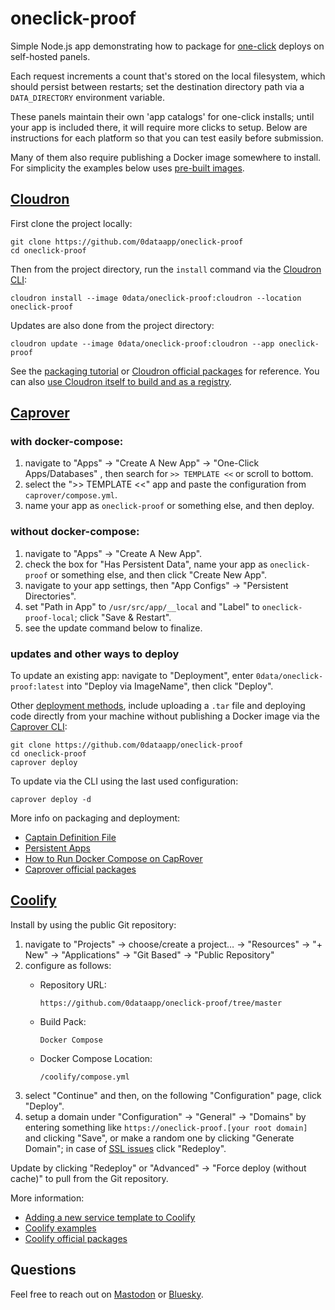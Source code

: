 # oneclick-proof

Simple Node.js app demonstrating how to package for [one-click](https://easyindie.app) deploys on self-hosted panels.

Each request increments a count that's stored on the local filesystem, which should persist between restarts; set the destination directory path via a `DATA_DIRECTORY` environment variable.

These panels maintain their own 'app catalogs' for one-click installs; until your app is included there, it will require more clicks to setup. Below are instructions for each platform so that you can test easily before submission.

Many of them also require publishing a Docker image somewhere to install. For simplicity the examples below uses [pre-built images](https://hub.docker.com/repository/docker/0data/oneclick-proof).

## [Cloudron](https://cloudron.io)

First clone the project locally:

```
git clone https://github.com/0dataapp/oneclick-proof
cd oneclick-proof
```

Then from the project directory, run the `install` command via the [Cloudron CLI](https://docs.cloudron.io/packaging/cli/):

```
cloudron install --image 0data/oneclick-proof:cloudron --location oneclick-proof
```

Updates are also done from the project directory:

```
cloudron update --image 0data/oneclick-proof:cloudron --app oneclick-proof
```

See the [packaging tutorial](https://docs.cloudron.io/packaging/tutorial/) or [Cloudron official packages](https://git.cloudron.io/packages) for reference. You can also [use Cloudron itself to build and as a registry](https://rosano.ca/log/01hs9tx1ytkp3kb0v03pdpm08a).

## [Caprover](https://caprover.com)

### with docker-compose:

1. navigate to "Apps" → "Create A New App" → "One-Click Apps/Databases"
, then search for `>> TEMPLATE <<` or scroll to bottom.
2. select the ">> TEMPLATE <<" app and paste the configuration from `caprover/compose.yml`.
3. name your app as `oneclick-proof` or something else, and then deploy.

### without docker-compose:

1. navigate to "Apps" → "Create A New App".
2. check the box for "Has Persistent Data", name your app as `oneclick-proof` or something else, and then click "Create New App".
3. navigate to your app settings, then "App Configs" → "Persistent Directories".
4. set "Path in App" to `/usr/src/app/__local` and "Label" to `oneclick-proof-local`; click "Save & Restart".
5. see the update command below to finalize.

### updates and other ways to deploy

To update an existing app: navigate to "Deployment", enter `0data/oneclick-proof:latest` into "Deploy via ImageName", then click "Deploy".

Other [deployment methods](https://caprover.com/docs/deployment-methods.html), include uploading a `.tar` file and deploying code directly from your machine without publishing a Docker image via the [Caprover CLI](https://caprover.com/docs/cli-commands.html):

```
git clone https://github.com/0dataapp/oneclick-proof
cd oneclick-proof
caprover deploy
```

To update via the CLI using the last used configuration:

```
caprover deploy -d
```

More info on packaging and deployment:
- [Captain Definition File](https://caprover.com/docs/captain-definition-file.html)
- [Persistent Apps](https://caprover.com/docs/persistent-apps.html)
- [How to Run Docker Compose on CapRover](https://caprover.com/docs/docker-compose.html#how-to-run-docker-compose-on-caprover)
- [Caprover official packages](https://github.com/caprover/one-click-apps/tree/master/public/v4/apps)

## [Coolify](https://coolify.io)

Install by using the public Git repository:

1. navigate to "Projects" → choose/create a project… → "Resources" → "+ New" → "Applications" → "Git Based" → "Public Repository"
2. configure as follows:
	- Repository URL:
		
		```
		https://github.com/0dataapp/oneclick-proof/tree/master
		```
	
	- Build Pack:
		
		```
		Docker Compose
		```
	
	- Docker Compose Location:
		
		```
		/coolify/compose.yml
		```
3. select "Continue" and then, on the following "Configuration" page, click "Deploy".
4. setup a domain under "Configuration" → "General" → "Domains" by entering something like `https://oneclick-proof.[your root domain]` and clicking "Save", or make a random one by clicking "Generate Domain"; in case of [SSL issues](https://coolify.io/docs/troubleshoot/dns-and-domains/lets-encrypt-not-working) click "Redeploy".

Update by clicking "Redeploy" or "Advanced" → "Force deploy (without cache)" to pull from the Git repository.

More information:
- [Adding a new service template to Coolify](https://coolify.io/docs/get-started/contribute/service)
- [Coolify examples](https://github.com/coollabsio/coolify-examples/)
- [Coolify official packages](https://github.com/coollabsio/coolify/tree/v4.x/templates/compose)

## Questions

Feel free to reach out on [Mastodon](https://rosano.ca/mastodon) or [Bluesky](https://rosano.ca/bluesky).
